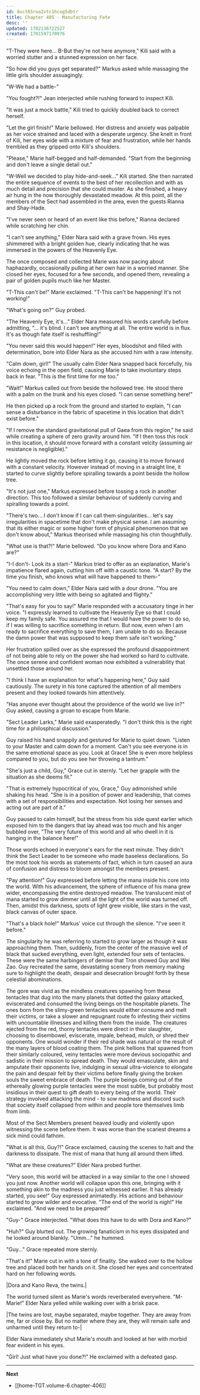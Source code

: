 ```yaml
---
id: 8uct65roo2vtc1hcog5dbtr
title: Chapter 405 - Manufacturing Fate
desc: ''
updated: 1702136722527
created: 1701597170976
---
```


"T-They were here... B-But they're not here anymore," Kili said with a worried stutter and a stunned expression on her face.

"So how did you guys get separated?" Markus asked while massaging the little girls shoulder assuagingly.

"W-We had a battle-"

"You fought?!" Jean interjected while rushing forward to inspect Kili.

"It was just a mock battle," Kili tried to quickly doubled back to correct herself.

"Let the girl finish!" Marie bellowed. Her distress and anxiety was palpable as her voice strained and laced with a desperate urgency. She knelt in front of Kili, her eyes wide with a mixture of fear and frustration, while her hands trembled as they gripped onto Kili's shoulders.

"Please," Marie half-begged and half-demanded. "Start from the beginning and don't leave a single detail out."

"W-Well we decided to play hide-and-seek..." Kili started. She then narrated the entire sequence of events to the best of her recollection and with as much detail and precision that she could muster. As she finished, a heavy air hung in the now thoroughly devastated meadow. At this point, all the members of the Sect had assembled in the area, even the guests Rianna and Shay-Hade.

"I've never seen or heard of an event like this before," Rianna declared while scratching her chin.

"I can't see anything," Elder Nara said with a grave frown. His eyes shimmered with a bright golden hue, clearly indicating that he was immersed in the powers of the Heavenly Eye.

The once composed and collected Marie was now pacing about haphazardly, occasionally pulling at her own hair in a worried manner. She closed her eyes, focused for a few seconds, and opened them, revealing a pair of golden pupils much like her Master.

"T-This can't be!" Marie exclaimed. "T-This can't be happening! It's not working!"

"What's going on?" Guy probed.

"The Heavenly Eye, it's..." Elder Nara measured his words carefully before admitting, "... it's blind. I can't see anything at all. The entire world is in flux. It's as though fate itself is reshuffling!"

"You never said this would happen!" Her eyes, bloodshot and filled with determination, bore into Elder Nara as she accused him with a raw intensity.

"Calm down, girl!" The usually calm Elder Nara snapped back forcefully, his voice echoing in the open field, causing Marie to take involuntary steps back in fear. "This is the first time for me too."

"Wait!" Markus called out from beside the hollowed tree. He stood there with a palm on the trunk and his eyes closed. "I can sense something here!"

He then picked up a rock from the ground and started to explain, "I can sense a disturbance in the fabric of spacetime in this location that didn't exist before."

"If I remove the standard gravitational pull of Gaea from this region," he said while creating a sphere of zero gravity around him. "If I then toss this rock in this location, it should move forward with a constant velcity (assuming air resistance is negligible)."

He lightly moved the rock before letting it go, causing it to move forward with a constant velocity. However instead of moving in a straight line, it started to curve slightly before spiralling towards a point beside the hollow tree.

"It's not just one," Markus expressed before tossing a rock in another direction. This too followed a similar behaviour of suddenly curving and spiralling towards a point.

"There's two... I don't know if I can call them singularities... let's say irregularities in spacetime that don't make physical sense. I am assuming that its either magic or some higher form of physical phenomenon that we don't know about," Markus theorised while massaging his chin thoughtfully.

"What use is that?!" Marie bellowed. "Do you know where Dora and Kano are?"

"I-I don't- Look its a start-" Markus tried to offer as an explanation, Marie's impatience flared again, cutting him off with a caustic tone. "A start? By the time you finish, who knows what will have happened to them-"

"You need to calm down," Elder Nara said with a dour drone. "You are accomplishing very little with being so agitated and flighty."

"That's easy for you to say!" Marie responded with a accusatory tinge in her voice. "I expressly learned to cultivate the Heavenly Eye so that I could keep my family safe. You assured me that I would have the power to do so, if I was willing to sacrifice something in return. But now, even when I am ready to sacrifice everything to save them, I am unable to do so. Because the damn power that was supposed to keep them safe isn't working."

Her frustration spilled over as she expressed the profound disappointment of not being able to rely on the power she had worked so hard to cultivate. The once serene and confident woman now exhibited a vulnerability that unsettled those around her.

"I think I have an explanation for what's happening here," Guy said cautiously. The surety in his tone captured the attention of all members present and they looked towards him attentively.

"Has anyone ever thought about the providence of the world we live in?" Guy asked, causing a groan to escape from Marie.

"Sect Leader Larks," Marie said exasperatedly. "I don't think this is the right time for a philosphical discussion."

Guy raised his hand snappily and gestured for Marie to quiet down. "Listen to your Master and calm down for a moment. Can't you see everyone is in the same emotional space as you. Look at Grace! She is even more helpless compared to you, but do you see her throwing a tantrum."

"She's just a child, Guy," Grace cut in sternly. "Let her grapple with the situation as she deems fit."

"That is extremely hypocritical of you, Grace," Guy admonished while shaking his head. "She is in a position of power and leadership, that comes with a set of responsibilities and expectation. Not losing her senses and acting out are part of it."

Guy paused to calm himself, but the stress from his side quest earlier which exposed him to the dangers that lay ahead was too much and his anger bubbled over, "The very future of this world and all who dwell in it is hanging in the balance here!"

Those words echoed in everyone's ears for the next minute. They didn't think the Sect Leader to be someone who made baseless declarations. So the most took his words as statements of fact, which in turn caused an aura of confusion and distress to bloom amongst the members present.

"Pay attention!" Guy expressed before letting the mana inside his core into the world. With his advancement, the sphere of influence of his mana grew wider, encompassing the entire destroyed meadow. The translucent mist of mana started to grow dimmer until all the light of the world was turned off. Then, amidst this darkness, spots of light grew visible, like stars in the vast, black canvas of outer space.

"That's a black hole!" Markus' voice cut through the silence. "I've seen it before."

The singularity he was referring to started to grow larger as though it was approaching them. Then, suddenly, from the center of the massive well of black that sucked everything, even light, extended four sets of tentacles. These were the same harbingers of demise that Tron showed Guy and Wei Zao. Guy recreated the same, devastating scenery from memory making sure to highlight the death, despair and desecration brought forth by these celestial abominations.

The gore was vivid as the mindless creatures spawning from these tentacles that dug into the many planets that dotted the galaxy attacked, eviscerated and consumed the living beings on the hospitable planets. The ones born from the slimy-green tentacles would either consume and melt their victims, or take a slower and repugnant route fo infesting their victims with uncountable illnesses and killing them from the inside. The creatures ejected from the red, thorny tentacles were direct in their slaughter, choosing to disembowel, eviscerate, impale, behead, mulch, or shred their opponents. One would wonder if their red shade was natural or the result of the many layers of blood coating them. The pink hellions that spawned from their similarly coloured, veiny tentacles were more devious sociopathic and sadistic in their mission to spread death. They would emasculate, skin and amputate their opponents live, indulging in sexual ultra-violence to elongate the pain and despair felt by their victims before finally giving the broken souls the sweet embrace of death. The purple beings coming out of the ethereally glowing purple tentacles were the most subtle, but probably most insidious in their quest to gift death to every being of the world. Their strategy involved attacking the mind - to sow madness and discord such that society itself collapsed from within and people tore themselves limb from limb.

Most of the Sect Members present heaved loudly and violently upon witnessing the scene before them. It was worse than the scariest dreams a sick mind could fathom.

"What is all this, Guy?!" Grace exclaimed, causing the scenes to halt and the darkness to dissipate. The mist of mana that hung all around them lifted.

"What are these creatures?" Elder Nara probed further.

"Very soon, this world will be attacked in a way similar to the one I showed you just now. Another world will collapse upon this one, bringing with it something akin to the madness you just witnessed earlier. It has already started, you see!" Guy expressed animatedly. His actions and behaviour started to grow wilder and evocative. "The end of the world is nigh!" He exclaimed. "And we need to be prepared!"

"Guy-" Grace interjected. "What does this have to do with Dora and Kano?"

"Huh?" Guy blurted out. The growing fanaticism in his eyes dissipated and he looked around blankly. "Umm..." he hummed.

"Guy..." Grace repeated more sternly.

"That's it!" Marie cut in with a tone of finality. She walked over to the hollow tree and placed both her hands on it. She closed her eyes and concentrated hard on her following words.

|Dora and Kano Reva, the twins.|

The world turned silent as Marie's words reverberated everywhere. "M-Marie!" Elder Nara yelled while walking over with a brisk pace.

|The twins are lost, maybe separated, maybe together. They are away from me, far or close by. But no matter where they are, they will remain safe and unharmed until they return to-|

Elder Nara immediately shut Marie's mouth and looked at her with morbid fear evident in his eyes.

"Girl! Just what have you done?!" He exclaimed with a defeated gasp.

____

**Next**
* [[home-TGT.volume-6.chapter-406]]